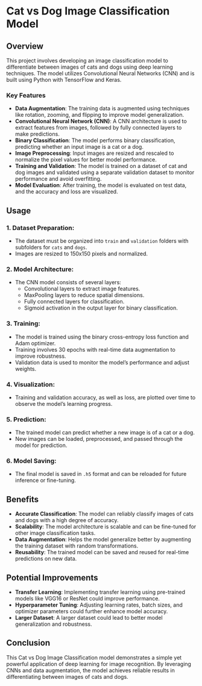 # Cat vs Dog Image Classification Model

## Overview
This project involves developing an image classification model to differentiate between images of cats and dogs using deep learning techniques. The model utilizes Convolutional Neural Networks (CNN) and is built using Python with TensorFlow and Keras.

### Key Features
- **Data Augmentation**: The training data is augmented using techniques like rotation, zooming, and flipping to improve model generalization.
- **Convolutional Neural Network (CNN)**: A CNN architecture is used to extract features from images, followed by fully connected layers to make predictions.
- **Binary Classification**: The model performs binary classification, predicting whether an input image is a cat or a dog.
- **Image Preprocessing**: Input images are resized and rescaled to normalize the pixel values for better model performance.
- **Training and Validation**: The model is trained on a dataset of cat and dog images and validated using a separate validation dataset to monitor performance and avoid overfitting.
- **Model Evaluation**: After training, the model is evaluated on test data, and the accuracy and loss are visualized.

## Usage
### 1. **Dataset Preparation**:
   - The dataset must be organized into `train` and `validation` folders with subfolders for `cats` and `dogs`.
   - Images are resized to 150x150 pixels and normalized.

### 2. **Model Architecture**:
   - The CNN model consists of several layers:
     - Convolutional layers to extract image features.
     - MaxPooling layers to reduce spatial dimensions.
     - Fully connected layers for classification.
     - Sigmoid activation in the output layer for binary classification.
   
### 3. **Training**:
   - The model is trained using the binary cross-entropy loss function and Adam optimizer.
   - Training involves 30 epochs with real-time data augmentation to improve robustness.
   - Validation data is used to monitor the model’s performance and adjust weights.

### 4. **Visualization**:
   - Training and validation accuracy, as well as loss, are plotted over time to observe the model’s learning progress.

### 5. **Prediction**:
   - The trained model can predict whether a new image is of a cat or a dog.
   - New images can be loaded, preprocessed, and passed through the model for prediction.

### 6. **Model Saving**:
   - The final model is saved in `.h5` format and can be reloaded for future inference or fine-tuning.

## Benefits
- **Accurate Classification**: The model can reliably classify images of cats and dogs with a high degree of accuracy.
- **Scalability**: The model architecture is scalable and can be fine-tuned for other image classification tasks.
- **Data Augmentation**: Helps the model generalize better by augmenting the training dataset with random transformations.
- **Reusability**: The trained model can be saved and reused for real-time predictions on new data.

## Potential Improvements
- **Transfer Learning**: Implementing transfer learning using pre-trained models like VGG16 or ResNet could improve performance.
- **Hyperparameter Tuning**: Adjusting learning rates, batch sizes, and optimizer parameters could further enhance model accuracy.
- **Larger Dataset**: A larger dataset could lead to better model generalization and robustness.

## Conclusion
This Cat vs Dog Image Classification model demonstrates a simple yet powerful application of deep learning for image recognition. By leveraging CNNs and data augmentation, the model achieves reliable results in differentiating between images of cats and dogs.
